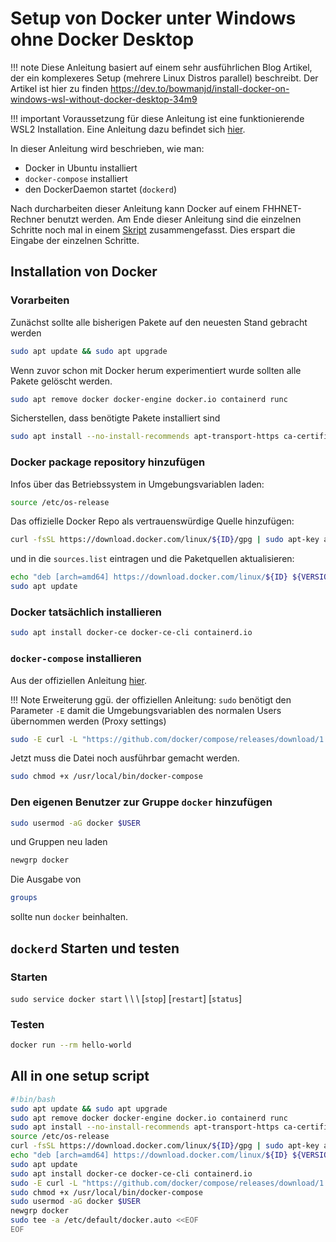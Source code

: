 # Setup von Docker unter Windows ohne Docker Desktop

!!! note
    Diese Anleitung basiert auf einem sehr ausführlichen Blog Artikel, der ein komplexeres Setup (mehrere Linux Distros parallel) beschreibt.
    Der Artikel ist hier zu finden <https://dev.to/bowmanjd/install-docker-on-windows-wsl-without-docker-desktop-34m9>

!!! important
    Voraussetzung für diese Anleitung ist eine funktionierende WSL2 Installation. Eine Anleitung dazu befindet sich [hier](wsl2_setup_fhhnet.md).

In dieser Anleitung wird beschrieben, wie man:

* Docker in Ubuntu installiert
* `docker-compose` installiert
* den DockerDaemon startet (`dockerd`)

Nach durcharbeiten dieser Anleitung kann Docker auf einem FHHNET-Rechner benutzt werden.
Am Ende dieser Anleitung sind die einzelnen Schritte noch mal in einem [Skript](#all-in-one-setup-script) zusammengefasst. Dies erspart die Eingabe der einzelnen Schritte.

## Installation von Docker

### Vorarbeiten

Zunächst sollte alle bisherigen Pakete auf den neuesten Stand gebracht werden

```bash
sudo apt update && sudo apt upgrade
```

Wenn zuvor schon mit Docker herum experimentiert wurde sollten alle Pakete gelöscht werden.

```bash
sudo apt remove docker docker-engine docker.io containerd runc
```

Sicherstellen, dass benötigte Pakete installiert sind

```bash
sudo apt install --no-install-recommends apt-transport-https ca-certificates curl gnupg2
```


### Docker package repository hinzufügen


Infos über das Betriebssystem in Umgebungsvariablen laden:
```bash
source /etc/os-release
```


Das offizielle Docker Repo als vertrauenswürdige Quelle hinzufügen:
```bash
curl -fsSL https://download.docker.com/linux/${ID}/gpg | sudo apt-key add -
```

und in die `sources.list` eintragen und die Paketquellen aktualisieren:
```bash
echo "deb [arch=amd64] https://download.docker.com/linux/${ID} ${VERSION_CODENAME} stable" | sudo tee /etc/apt/sources.list.d/docker.list
sudo apt update
```

### Docker tatsächlich installieren
```bash
sudo apt install docker-ce docker-ce-cli containerd.io
```


### `docker-compose` installieren

Aus der offiziellen Anleitung [hier](https://docs.docker.com/compose/install/).

!!! Note
    Erweiterung ggü. der offiziellen Anleitung:
    `sudo` benötigt den Parameter `-E` damit die Umgebungsvariablen des normalen Users übernommen werden (Proxy settings)

```bash
sudo -E curl -L "https://github.com/docker/compose/releases/download/1.29.2/docker-compose-$(uname -s)-$(uname -m)" -o /usr/local/bin/docker-compose
```

Jetzt muss die Datei noch ausführbar gemacht werden.

```bash
sudo chmod +x /usr/local/bin/docker-compose
```

### Den eigenen Benutzer zur Gruppe `docker` hinzufügen

```bash
sudo usermod -aG docker $USER
```

und Gruppen neu laden

```bash
newgrp docker
```

<!-- !!! attention
    WSL Terminal schließen und neu öffnen, damit Änderungen wirksam werden -->


Die Ausgabe von
```bash
groups
```

sollte nun `docker` beinhalten.

## `dockerd` Starten und testen

### Starten

`sudo service docker start` \ \ \ [`stop`] [`restart`] [`status`]

### Testen
```bash
docker run --rm hello-world
```



## All in one setup script

```bash
#!bin/bash
sudo apt update && sudo apt upgrade
sudo apt remove docker docker-engine docker.io containerd runc
sudo apt install --no-install-recommends apt-transport-https ca-certificates curl gnupg2
source /etc/os-release
curl -fsSL https://download.docker.com/linux/${ID}/gpg | sudo apt-key add -
echo "deb [arch=amd64] https://download.docker.com/linux/${ID} ${VERSION_CODENAME} stable" | sudo tee /etc/apt/sources.list.d/docker.list
sudo apt update
sudo apt install docker-ce docker-ce-cli containerd.io
sudo -E curl -L "https://github.com/docker/compose/releases/download/1.29.2/docker-compose-$(uname -s)-$(uname -m)" -o /usr/local/bin/docker-compose
sudo chmod +x /usr/local/bin/docker-compose
sudo usermod -aG docker $USER
newgrp docker 
sudo tee -a /etc/default/docker.auto <<EOF 
EOF

```




<!-- ### `dockerd` ohne Passwort starten (optional)

`dockerd` ist ein Daemon und kann somit nur mit Rootrechten gestartet werden. Wenn gewünscht ist dass `dockerd` automatisch startet ist das ggf. unerwünscht, da die Eingabe des Passworts nötig ist.
Man kann dieses Problem umgehen, indem man der Gruppe `docker` die Ausführung auch als Nicht-Root-User erlaubt. Dazu muss der Befehl `sudo visudo` ausgeführt werden. In dem sich öffnenden Editor müssen dann die folgende Zeile hinzugefügt werden.

```
# Allow members of the docker group to execute dockerd whithout password
%docker ALL=(ALL)  NOPASSWD: /usr/bin/dockerd
```

### `dockerd` automatisch starten (optional, nicht unbedingt zu empfehlen)

Wenn die automatische Ausführung von `dockerd` erwünscht ist, dann kann man folgende Zeile zur `~/.bashrc` hinzufügen.

```
# automatic lauch of dockerd
nohup sudo -b dockerd < /dev/null > ~/dockerd.log 2>&1
``` -->

